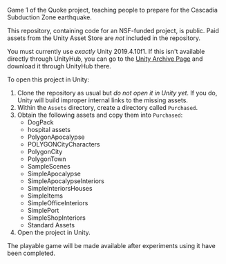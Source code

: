 Game 1 of the Quoke project, teaching people to prepare for the Cascadia Subduction Zone earthquake.

This repository, containing code for an NSF-funded project, is public. Paid assets from the Unity Asset Store are *not* included in the repository.

You must currently use *exactly* Unity 2019.4.10f1. If this isn't available directly through UnityHub, you can go to the [Unity Archive Page](https://unity3d.com/get-unity/download/archive) and download it through UnityHub there.

To open this project in Unity:

1. Clone the repository as usual but *do not open it in Unity yet*. If you do, Unity will build improper internal links to the missing assets.
2. Within the `Assets` directory, create a directory called `Purchased`.
3. Obtain the following assets and copy them into `Purchased`:
    - DogPack
    - hospital assets
    - PolygonApocalypse
    - POLYGONCityCharacters
    - PolygonCity
    - PolygonTown
    - SampleScenes
    - SimpleApocalypse
    - SimpleApocalypseInteriors
    - SimpleInteriorsHouses
    - SimpleItems
    - SimpleOfficeInteriors
    - SimplePort
    - SimpleShopInteriors
    - Standard Assets
4. Open the project in Unity.

The playable game will be made available after experiments using it have been completed.
